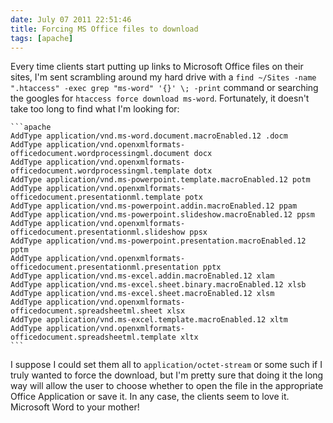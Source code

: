 ```yaml
---
date: July 07 2011 22:51:46
title: Forcing MS Office files to download
tags: [apache]
---
```


Every time clients start putting up links to Microsoft Office files on their sites, I'm sent scrambling around my hard drive with a `find ~/Sites -name ".htaccess" -exec grep "ms-word" '{}' \; -print` command or searching the googles for `htaccess force download ms-word`. Fortunately, it doesn't take too long to find what I'm looking for:

    ```apache
    AddType application/vnd.ms-word.document.macroEnabled.12 .docm
    AddType application/vnd.openxmlformats-officedocument.wordprocessingml.document docx
    AddType application/vnd.openxmlformats-officedocument.wordprocessingml.template dotx
    AddType application/vnd.ms-powerpoint.template.macroEnabled.12 potm
    AddType application/vnd.openxmlformats-officedocument.presentationml.template potx
    AddType application/vnd.ms-powerpoint.addin.macroEnabled.12 ppam
    AddType application/vnd.ms-powerpoint.slideshow.macroEnabled.12 ppsm
    AddType application/vnd.openxmlformats-officedocument.presentationml.slideshow ppsx
    AddType application/vnd.ms-powerpoint.presentation.macroEnabled.12 pptm
    AddType application/vnd.openxmlformats-officedocument.presentationml.presentation pptx
    AddType application/vnd.ms-excel.addin.macroEnabled.12 xlam
    AddType application/vnd.ms-excel.sheet.binary.macroEnabled.12 xlsb
    AddType application/vnd.ms-excel.sheet.macroEnabled.12 xlsm
    AddType application/vnd.openxmlformats-officedocument.spreadsheetml.sheet xlsx
    AddType application/vnd.ms-excel.template.macroEnabled.12 xltm
    AddType application/vnd.openxmlformats-officedocument.spreadsheetml.template xltx
    ```

I suppose I could set them all to `application/octet-stream` or some such if I truly wanted to force the download, but I'm pretty sure that doing it the long way will allow the user to choose whether to open the file in the appropriate Office Application or save it. In any case, the clients seem to love it. Microsoft Word to your mother!
